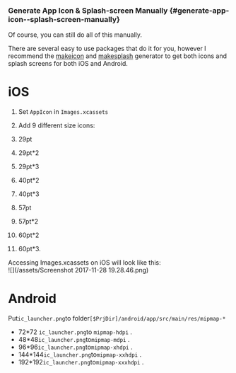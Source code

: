 ### Generate App Icon & Splash-screen Manually {#generate-app-icon--splash-screen-manually}

Of course, you can still do all of this manually.

There are several easy to use packages that do it for you, however I recommend the [makeicon](https://github.com/beplus/makeicon) and [makesplash](https://github.com/beplus/makesplash) generator to get both icons and splash screens for both iOS and Android.

# iOS

1. Set `AppIcon` in `Images.xcassets`
2. Add 9 different size icons:

3. 29pt

4. 29pt\*2

5. 29pt\*3

6. 40pt\*2

7. 40pt\*3
8. 57pt
9. 57pt\*2
10. 60pt\*2
11. 60pt\*3.

Accessing Images.xcassets on iOS will look like this:  
![](/assets/Screenshot 2017-11-28 19.28.46.png)

# Android

Put`ic_launcher.png`to folder`[$PrjDir]/android/app/src/main/res/mipmap-*`

* 72\*72
  `ic_launcher.png`to `mipmap-hdpi`
  .
* 48\*48`ic_launcher.png`to`mipmap-mdpi`
  .
* 96\*96`ic_launcher.png`to`mipmap-xhdpi`
  .
* 144\*144`ic_launcher.png`to`mipmap-xxhdpi`
  .
* 192\*192`ic_launcher.png`to`mipmap-xxxhdpi`
  .



